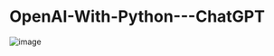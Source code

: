 # OpenAI-With-Python---ChatGPT

![image](https://github.com/Sohan-2001/OpenAI-With-Python---ChatGPT/assets/112119230/f7dbdd14-ba9b-41d0-b2be-db68c84b5fe8)
